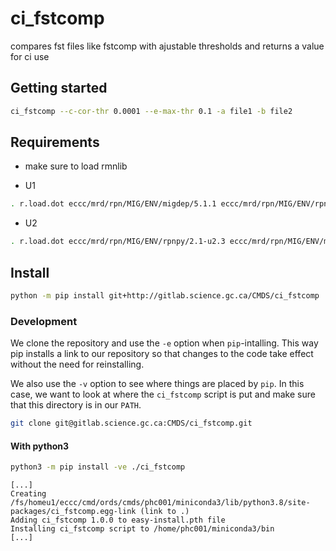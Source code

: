 # ci_fstcomp

compares fst files like fstcomp with ajustable thresholds and returns a value for ci use 

## Getting started

``` sh
ci_fstcomp --c-cor-thr 0.0001 --e-max-thr 0.1 -a file1 -b file2
```
<!-- ci_fstcomp --query "nomvar in ['TT','UU','VV']" --ignore "etiket,dateo" --c-cor-thr 0.0001 --e-rel-thr 0.1 -a file1 -b file2 -->

## Requirements
<!-- - python 2.7 + -->
- make sure to load rmnlib

- U1
``` sh
. r.load.dot eccc/mrd/rpn/MIG/ENV/migdep/5.1.1 eccc/mrd/rpn/MIG/ENV/rpnpy/2.1.2
```

- U2
``` sh
. r.load.dot eccc/mrd/rpn/MIG/ENV/rpnpy/2.1-u2.3 eccc/mrd/rpn/MIG/ENV/migdep/5.1-u2.2 eccc/cmd/cmda/libs/20220216/inteloneapi-2022.1.2
```

## Install

``` sh
python -m pip install git+http://gitlab.science.gc.ca/CMDS/ci_fstcomp

```

### Development

We clone the repository and use the `-e` option when `pip`-intalling. This way
pip installs a link to our repository so that changes to the code take effect
without the need for reinstalling.

We also use the `-v` option to see where things are placed by `pip`.  In this
case, we want to look at where the `ci_fstcomp` script is put and make sure that
this directory is in our `PATH`.

``` sh
git clone git@gitlab.science.gc.ca:CMDS/ci_fstcomp.git
```

<!-- #### With python2

``` sh
python2 -m pip install -ve ./ci_fstcomp
```

    [...]
    Creating /fs/homeu1/eccc/cmd/cmds/phc001/.local/lib/python2.7/site-packages/ci_fstcomp.egg-link (link to .)
    Adding ci_fstcomp 1.0.0 to easy-install.pth file
    Installing ci_fstcomp script to /home/phc001/.local/bin
    [...] -->

#### With python3

``` sh
python3 -m pip install -ve ./ci_fstcomp
```

    [...]
    Creating /fs/homeu1/eccc/cmd/ords/cmds/phc001/miniconda3/lib/python3.8/site-packages/ci_fstcomp.egg-link (link to .)
    Adding ci_fstcomp 1.0.0 to easy-install.pth file
    Installing ci_fstcomp script to /home/phc001/miniconda3/bin
    [...]

